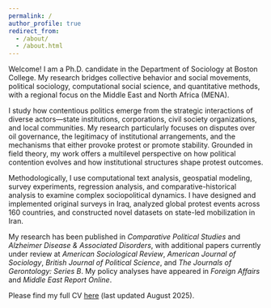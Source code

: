 ```yaml
---
permalink: /
author_profile: true
redirect_from: 
  - /about/
  - /about.html
---
```


Welcome! I am a Ph.D. candidate in the Department of Sociology at Boston College. My research bridges collective behavior and social movements, political sociology, computational social science, and quantitative methods, with a regional focus on the Middle East and North Africa (MENA).

I study how contentious politics emerge from the strategic interactions of diverse actors—state institutions, corporations, civil society organizations, and local communities. My research particularly focuses on disputes over oil governance, the legitimacy of institutional arrangements, and the mechanisms that either provoke protest or promote stability. Grounded in field theory, my work offers a multilevel perspective on how political contention evolves and how institutional structures shape protest outcomes.

Methodologically, I use computational text analysis, geospatial modeling, survey experiments, regression analysis, and comparative-historical analysis to examine complex sociopolitical dynamics. I have designed and implemented original surveys in Iraq, analyzed global protest events across 160 countries, and constructed novel datasets on state-led mobilization in Iran.

My research has been published in *Comparative Political Studies* and *Alzheimer Disease & Associated Disorders*, with additional papers currently under review at *American Sociological Review*, *American Journal of Sociology*, *British Journal of Political Science*, and *The Journals of Gerontology: Series B*. My policy analyses have appeared in *Foreign Affairs* and *Middle East Report Online*.

Please find my full CV [here](/files/Khani_CV.pdf) (last updated August 2025).

